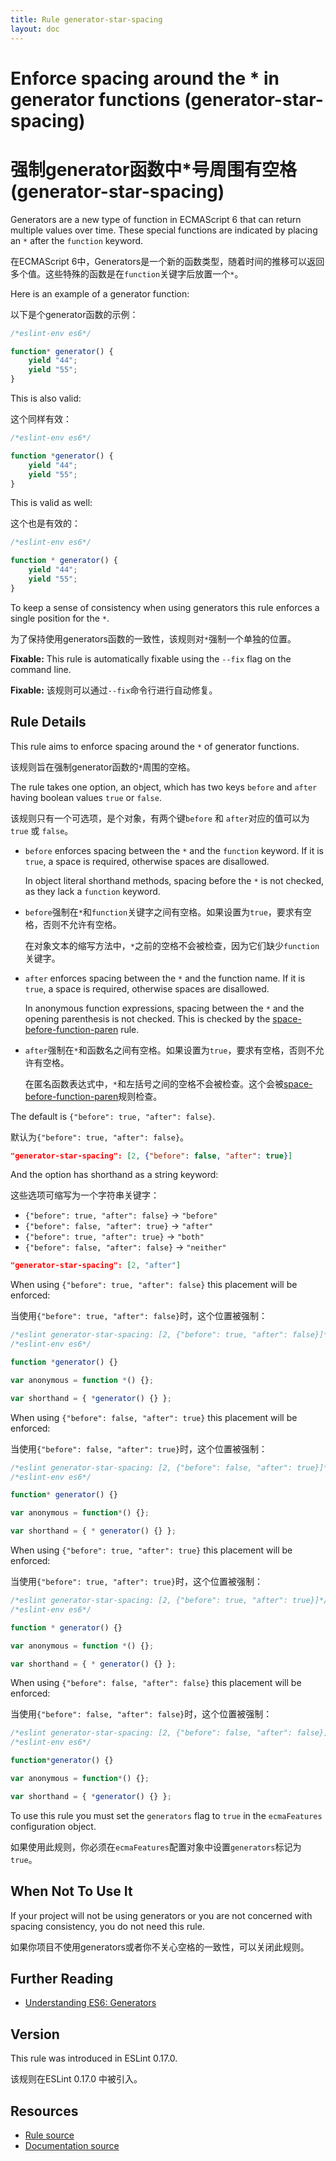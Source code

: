 ```yaml
---
title: Rule generator-star-spacing
layout: doc
---
```

<!-- Note: No pull requests accepted for this file. See README.md in the root directory for details. -->
# Enforce spacing around the * in generator functions (generator-star-spacing)

# 强制generator函数中*号周围有空格 (generator-star-spacing)

Generators are a new type of function in ECMAScript 6 that can return multiple values over time.
These special functions are indicated by placing an `*` after the `function` keyword.

在ECMAScript 6中，Generators是一个新的函数类型，随着时间的推移可以返回多个值。这些特殊的函数是在`function`关键字后放置一个`*`。

Here is an example of a generator function:

以下是个generator函数的示例：

```js
/*eslint-env es6*/

function* generator() {
    yield "44";
    yield "55";
}
```

This is also valid:

这个同样有效：

```js
/*eslint-env es6*/

function *generator() {
    yield "44";
    yield "55";
}
```

This is valid as well:

这个也是有效的：

```js
/*eslint-env es6*/

function * generator() {
    yield "44";
    yield "55";
}
```

To keep a sense of consistency when using generators this rule enforces a single position for the `*`.

为了保持使用generators函数的一致性，该规则对`*`强制一个单独的位置。

**Fixable:** This rule is automatically fixable using the `--fix` flag on the command line.

**Fixable:** 该规则可以通过`--fix`命令行进行自动修复。

## Rule Details

This rule aims to enforce spacing around the `*` of generator functions.

该规则旨在强制generator函数的`*`周围的空格。

The rule takes one option, an object, which has two keys `before` and `after` having boolean values `true` or `false`.

该规则只有一个可选项，是个对象，有两个键`before` 和 `after`对应的值可以为`true` 或 `false`。

* `before` enforces spacing between the `*` and the `function` keyword.
  If it is `true`, a space is required, otherwise spaces are disallowed.

  In object literal shorthand methods, spacing before the `*` is not checked, as they lack a `function` keyword.

* `before`强制在`*`和`function`关键字之间有空格。如果设置为`true`，要求有空格，否则不允许有空格。
  
  在对象文本的缩写方法中，`*`之前的空格不会被检查，因为它们缺少`function`关键字。

* `after` enforces spacing between the `*` and the function name.
  If it is `true`, a space is required, otherwise spaces are disallowed.

  In anonymous function expressions, spacing between the `*` and the opening parenthesis is not checked. This is checked by the [space-before-function-paren](space-before-function-paren) rule.

* `after`强制在`*`和函数名之间有空格。如果设置为`true`，要求有空格，否则不允许有空格。

  在匿名函数表达式中，`*`和左括号之间的空格不会被检查。这个会被[space-before-function-paren](space-before-function-paren)规则检查。


The default is `{"before": true, "after": false}`.

默认为`{"before": true, "after": false}`。

```json
"generator-star-spacing": [2, {"before": false, "after": true}]
```

And the option has shorthand as a string keyword:

这些选项可缩写为一个字符串关键字：

* `{"before": true, "after": false}` → `"before"`
* `{"before": false, "after": true}` → `"after"`
* `{"before": true, "after": true}` → `"both"`
* `{"before": false, "after": false}` → `"neither"`

```json
"generator-star-spacing": [2, "after"]
```

When using `{"before": true, "after": false}` this placement will be enforced:

当使用`{"before": true, "after": false}`时，这个位置被强制：

```js
/*eslint generator-star-spacing: [2, {"before": true, "after": false}]*/
/*eslint-env es6*/

function *generator() {}

var anonymous = function *() {};

var shorthand = { *generator() {} };
```

When using `{"before": false, "after": true}` this placement will be enforced:

当使用`{"before": false, "after": true}`时，这个位置被强制：

```js
/*eslint generator-star-spacing: [2, {"before": false, "after": true}]*/
/*eslint-env es6*/

function* generator() {}

var anonymous = function*() {};

var shorthand = { * generator() {} };
```

When using `{"before": true, "after": true}` this placement will be enforced:

当使用`{"before": true, "after": true}`时，这个位置被强制：

```js
/*eslint generator-star-spacing: [2, {"before": true, "after": true}]*/
/*eslint-env es6*/

function * generator() {}

var anonymous = function *() {};

var shorthand = { * generator() {} };
```

When using `{"before": false, "after": false}` this placement will be enforced:

当使用`{"before": false, "after": false}`时，这个位置被强制：

```js
/*eslint generator-star-spacing: [2, {"before": false, "after": false}]*/
/*eslint-env es6*/

function*generator() {}

var anonymous = function*() {};

var shorthand = { *generator() {} };
```

To use this rule you must set the `generators` flag to `true` in the `ecmaFeatures` configuration object.

如果使用此规则，你必须在`ecmaFeatures`配置对象中设置`generators`标记为`true`。

## When Not To Use It

If your project will not be using generators or you are not concerned with spacing consistency, you do not need this rule.

如果你项目不使用generators或者你不关心空格的一致性，可以关闭此规则。

## Further Reading

* [Understanding ES6: Generators](https://leanpub.com/understandinges6/read/#leanpub-auto-generators)

## Version

This rule was introduced in ESLint 0.17.0.

该规则在ESLint 0.17.0 中被引入。

## Resources

* [Rule source](https://github.com/eslint/eslint/tree/master/lib/rules/generator-star-spacing.js)
* [Documentation source](https://github.com/eslint/eslint/tree/master/docs/rules/generator-star-spacing.md)
